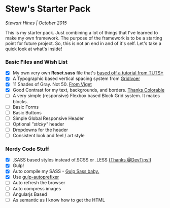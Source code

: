 # Stew's Starter Pack

*Stewart Hines | October 2015*

This is my starter pack. Just combining a lot of things that I've learned to make my own framework. The purpose of the framework is to be a starting point for future project. So, this is not an end in and of it's self. Let's take a quick look at what's inside!

### Basic Files and Wish List
- [x] My own very own **Reset.sass** file that's [based off a tutorial from TUTS+](http://code.tutsplus.com/tutorials/quick-tip-create-your-own-simple-resetcss-file--net-206)
- [x] A Typographic based vertical spacing system from [Gridlvoer](http://www.gridlover.net/app/)
- [x] 11 Shades of Gray. Not 50. [From Viget](https://viget.com/inspire/shades-of-gray-yes-really)
- [x] Good Contrast for my text, backgrounds, and borders. [Thanks Colorable](http://jxnblk.com/colorable/demos/text/)
- [ ] A very simple (responsive) Flexbox based Block Grid system. It makes blocks.
- [ ] Basic Forms
- [ ] Basic Buttons
- [ ] Simple Global Responsive Header
- [ ] Optional *"sticky"* header
- [ ] Dropdowns for the header
- [ ] Consistent look and feel / art style

### Nerdy Code Stuff
- [x] .SASS based styles instead of.SCSS or .LESS [(Thanks @DevTips!)](https://www.youtube.com/watch?v=-Z3qznaE9vc)
- [x] Gulp!
- [x] Auto compile my SASS - [Gulp Sass baby.](https://www.npmjs.com/package/gulp-sass)
- [x] Use [gulp-autoprefixer](https://www.npmjs.com/package/gulp-autoprefixer)
- [ ] Auto refresh the browser
- [ ] Auto compress images
- [ ] Angularjs Based
- [ ] As semantic as I know how to get the HTML
